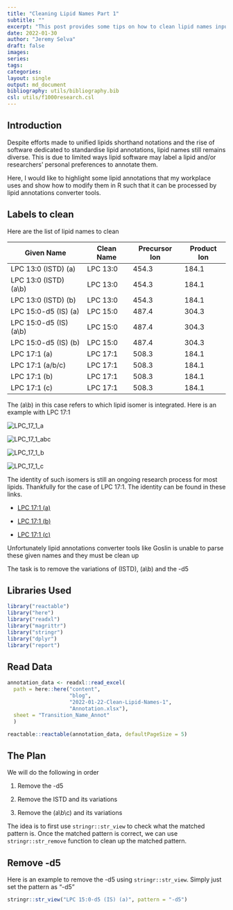 ```yaml
---
title: "Cleaning Lipid Names Part 1"
subtitle: ""
excerpt: "This post provides some tips on how to clean lipid names input suited for some current nomenclature tools using R"
date: 2022-01-30
author: "Jeremy Selva"
draft: false
images:
series:
tags:
categories:
layout: single
output: md_document
bibliography: utils/bibliography.bib
csl: utils/f1000research.csl
---
```


<script src="{{< blogdown/postref >}}index_files/clipboard/clipboard.min.js"></script>
<link href="{{< blogdown/postref >}}index_files/xaringanExtra-clipboard/xaringanExtra-clipboard.css" rel="stylesheet" />
<script src="{{< blogdown/postref >}}index_files/xaringanExtra-clipboard/xaringanExtra-clipboard.js"></script>
<script>window.xaringanExtraClipboard(null, {"button":"<i class=\"fa fa-clipboard\"><\/i> Copy Code","success":"<i class=\"fa fa-check\" style=\"color: #90BE6D\"><\/i> Copied!","error":"Press Ctrl+C to Copy"})</script>
<link href="{{< blogdown/postref >}}index_files/font-awesome/css/all.css" rel="stylesheet" />
<link href="{{< blogdown/postref >}}index_files/font-awesome/css/v4-shims.css" rel="stylesheet" />
<script src="{{< blogdown/postref >}}index_files/core-js/shim.min.js"></script>
<script src="{{< blogdown/postref >}}index_files/react/react.min.js"></script>
<script src="{{< blogdown/postref >}}index_files/react/react-dom.min.js"></script>
<script src="{{< blogdown/postref >}}index_files/reactwidget/react-tools.js"></script>
<script src="{{< blogdown/postref >}}index_files/htmlwidgets/htmlwidgets.js"></script>
<script src="{{< blogdown/postref >}}index_files/reactable-binding/reactable.js"></script>
<script src="{{< blogdown/postref >}}index_files/htmlwidgets/htmlwidgets.js"></script>
<link href="{{< blogdown/postref >}}index_files/str_view/str_view.css" rel="stylesheet" />
<script src="{{< blogdown/postref >}}index_files/str_view-binding/str_view.js"></script>
<script src="{{< blogdown/postref >}}index_files/htmlwidgets/htmlwidgets.js"></script>
<link href="{{< blogdown/postref >}}index_files/str_view/str_view.css" rel="stylesheet" />
<script src="{{< blogdown/postref >}}index_files/str_view-binding/str_view.js"></script>
<script src="{{< blogdown/postref >}}index_files/htmlwidgets/htmlwidgets.js"></script>
<link href="{{< blogdown/postref >}}index_files/str_view/str_view.css" rel="stylesheet" />
<script src="{{< blogdown/postref >}}index_files/str_view-binding/str_view.js"></script>
<script src="{{< blogdown/postref >}}index_files/htmlwidgets/htmlwidgets.js"></script>
<link href="{{< blogdown/postref >}}index_files/str_view/str_view.css" rel="stylesheet" />
<script src="{{< blogdown/postref >}}index_files/str_view-binding/str_view.js"></script>
<script src="{{< blogdown/postref >}}index_files/htmlwidgets/htmlwidgets.js"></script>
<link href="{{< blogdown/postref >}}index_files/str_view/str_view.css" rel="stylesheet" />
<script src="{{< blogdown/postref >}}index_files/str_view-binding/str_view.js"></script>
<script src="{{< blogdown/postref >}}index_files/htmlwidgets/htmlwidgets.js"></script>
<link href="{{< blogdown/postref >}}index_files/str_view/str_view.css" rel="stylesheet" />
<script src="{{< blogdown/postref >}}index_files/str_view-binding/str_view.js"></script>
<script src="{{< blogdown/postref >}}index_files/htmlwidgets/htmlwidgets.js"></script>
<link href="{{< blogdown/postref >}}index_files/str_view/str_view.css" rel="stylesheet" />
<script src="{{< blogdown/postref >}}index_files/str_view-binding/str_view.js"></script>
<script src="{{< blogdown/postref >}}index_files/htmlwidgets/htmlwidgets.js"></script>
<link href="{{< blogdown/postref >}}index_files/str_view/str_view.css" rel="stylesheet" />
<script src="{{< blogdown/postref >}}index_files/str_view-binding/str_view.js"></script>
<script src="{{< blogdown/postref >}}index_files/htmlwidgets/htmlwidgets.js"></script>
<link href="{{< blogdown/postref >}}index_files/str_view/str_view.css" rel="stylesheet" />
<script src="{{< blogdown/postref >}}index_files/str_view-binding/str_view.js"></script>
<script src="{{< blogdown/postref >}}index_files/htmlwidgets/htmlwidgets.js"></script>
<link href="{{< blogdown/postref >}}index_files/str_view/str_view.css" rel="stylesheet" />
<script src="{{< blogdown/postref >}}index_files/str_view-binding/str_view.js"></script>
<script src="{{< blogdown/postref >}}index_files/htmlwidgets/htmlwidgets.js"></script>
<link href="{{< blogdown/postref >}}index_files/str_view/str_view.css" rel="stylesheet" />
<script src="{{< blogdown/postref >}}index_files/str_view-binding/str_view.js"></script>
<script src="{{< blogdown/postref >}}index_files/htmlwidgets/htmlwidgets.js"></script>
<link href="{{< blogdown/postref >}}index_files/str_view/str_view.css" rel="stylesheet" />
<script src="{{< blogdown/postref >}}index_files/str_view-binding/str_view.js"></script>
<script src="{{< blogdown/postref >}}index_files/htmlwidgets/htmlwidgets.js"></script>
<link href="{{< blogdown/postref >}}index_files/str_view/str_view.css" rel="stylesheet" />
<script src="{{< blogdown/postref >}}index_files/str_view-binding/str_view.js"></script>
<script src="{{< blogdown/postref >}}index_files/htmlwidgets/htmlwidgets.js"></script>
<link href="{{< blogdown/postref >}}index_files/str_view/str_view.css" rel="stylesheet" />
<script src="{{< blogdown/postref >}}index_files/str_view-binding/str_view.js"></script>

## Introduction

Despite efforts made to unified lipids shorthand notations and the rise of software dedicated to standardise lipid annotations, lipid names still remains diverse. This is due to limited ways lipid software may label a lipid and/or researchers’ personal preferences to annotate them.

Here, I would like to highlight some lipid annotations that my workplace uses and show how to modify them in R such that it can be processed by lipid annotations converter tools.

## Labels to clean

Here are the list of lipid names to clean

| Given Name              | Clean Name | Precursor Ion | Product Ion |
|-------------------------|------------|---------------|-------------|
| LPC 13:0 (ISTD) (a)     | LPC 13:0   | 454.3         | 184.1       |
| LPC 13:0 (ISTD) (a\\b)  | LPC 13:0   | 454.3         | 184.1       |
| LPC 13:0 (ISTD) (b)     | LPC 13:0   | 454.3         | 184.1       |
| LPC 15:0-d5 (IS) (a)    | LPC 15:0   | 487.4         | 304.3       |
| LPC 15:0-d5 (IS) (a\\b) | LPC 15:0   | 487.4         | 304.3       |
| LPC 15:0-d5 (IS) (b)    | LPC 15:0   | 487.4         | 304.3       |
| LPC 17:1 (a)            | LPC 17:1   | 508.3         | 184.1       |
| LPC 17:1 (a/b/c)        | LPC 17:1   | 508.3         | 184.1       |
| LPC 17:1 (b)            | LPC 17:1   | 508.3         | 184.1       |
| LPC 17:1 (c)            | LPC 17:1   | 508.3         | 184.1       |

The (a\\b) in this case refers to which lipid isomer is integrated. Here is an example with LPC 17:1

![LPC_17_1\_a](LPC_17_1_a.jpg)

![LPC_17_1\_abc](LPC_17_1_abc.jpg)

![LPC_17_1\_b](LPC_17_1_b.jpg)

![LPC_17_1\_c](LPC_17_1_c.jpg)

The identity of such isomers is still an ongoing research process for most lipids. Thankfully for the case of LPC 17:1. The identity can be found in these links.

-   [LPC 17:1 (a)](https://metabolomics.baker.edu.au/method/mrm/LPC171sn2a)

-   [LPC 17:1 (b)](https://metabolomics.baker.edu.au/method/mrm/LPC171sn1aLPC171sn2b)

-   [LPC 17:1 (c)](https://metabolomics.baker.edu.au/method/mrm/LPC171sn1b)

Unfortunately lipid annotations converter tools like Goslin is unable to parse these given names and they must be clean up

The task is to remove the variations of (ISTD), (a\\b) and the -d5

## Libraries Used

``` r
library("reactable")
library("here")
library("readxl")
library("magrittr")
library("stringr")
library("dplyr")
library("report")
```

## Read Data

``` r
annotation_data <- readxl::read_excel(
  path = here::here("content", 
                    "blog",
                    "2022-01-22-Clean-Lipid-Names-1",
                    "Annotation.xlsx"),
  sheet = "Transition_Name_Annot"
  )

reactable::reactable(annotation_data, defaultPageSize = 5)
```

<div id="htmlwidget-1" class="reactable html-widget" style="width:auto;height:auto;"></div>
<script type="application/json" data-for="htmlwidget-1">{"x":{"tag":{"name":"Reactable","attribs":{"data":{"Given Name":["LPC 13:0 (ISTD) (a)","LPC 13:0 (ISTD) (a\\b)","LPC 13:0 (ISTD) (b)","LPC 15:0-d5 (IS) (a)","LPC 15:0-d5 (IS) (a\\b)","LPC 15:0-d5 (IS) (b)","LPC 17:1 (a)","LPC 17:1 (a/b/c)","LPC 17:1 (b)","LPC 17:1 (c)"],"Precursor Ion":[454.3,454.3,454.3,487.4,487.4,487.4,508.3,508.3,508.3,508.3],"Product Ion":[184.1,184.1,184.1,304.3,304.3,304.3,184.1,184.1,184.1,184.1]},"columns":[{"accessor":"Given Name","name":"Given Name","type":"character"},{"accessor":"Precursor Ion","name":"Precursor Ion","type":"numeric"},{"accessor":"Product Ion","name":"Product Ion","type":"numeric"}],"defaultPageSize":5,"paginationType":"numbers","showPageInfo":true,"minRows":1,"dataKey":"e26c2bb649e9fe5d80bb5851114b88c6","key":"e26c2bb649e9fe5d80bb5851114b88c6"},"children":[]},"class":"reactR_markup"},"evals":[],"jsHooks":[]}</script>

## The Plan

We will do the following in order

1.  Remove the -d5

2.  Remove the ISTD and its variations

3.  Remove the (a\\b\\c) and its variations

The idea is to first use `stringr::str_view` to check what the matched pattern is. Once the matched pattern is correct, we can use `stringr::str_remove` function to clean up the matched pattern.

## Remove -d5

Here is an example to remove the -d5 using `stringr::str_view`. Simply just set the pattern as “-d5”

``` r
stringr::str_view("LPC 15:0-d5 (IS) (a)", pattern = "-d5")
```

<div id="htmlwidget-2" style="width:960px;height:100%;" class="str_view html-widget"></div>
<script type="application/json" data-for="htmlwidget-2">{"x":{"html":"<ul>\n  <li>LPC 15:0<span class='match'>-d5<\/span> (IS) (a)<\/li>\n<\/ul>"},"evals":[],"jsHooks":[]}</script>

``` r
stringr::str_remove("LPC 15:0-d5 (IS) (a)", pattern = "-d5")
```

    ## [1] "LPC 15:0 (IS) (a)"

## Remove the ISTD variation

The first challenge is to create a pattern that is able to remove variations of ISTD such as `(ISTD)` and `(IS)`

### Detect the word ISTD

To detect the word ISTD, we can do this in R

``` r
stringr::str_view("LPC 13:0 (ISTD) (a)", pattern = "ISTD")
```

<div id="htmlwidget-3" style="width:960px;height:100%;" class="str_view html-widget"></div>
<script type="application/json" data-for="htmlwidget-3">{"x":{"html":"<ul>\n  <li>LPC 13:0 (<span class='match'>ISTD<\/span>) (a)<\/li>\n<\/ul>"},"evals":[],"jsHooks":[]}</script>

Unfortunately, this will not work with the word IS

``` r
stringr::str_view("LPC 15:0-d5 (IS) (a)", pattern = "ISTD")
```

<div id="htmlwidget-4" style="width:960px;height:100%;" class="str_view html-widget"></div>
<script type="application/json" data-for="htmlwidget-4">{"x":{"html":"<ul>\n  <li>LPC 15:0-d5 (IS) (a)<\/li>\n<\/ul>"},"evals":[],"jsHooks":[]}</script>

Alternatively to detect the word IS, we can do this in R

``` r
stringr::str_view("LPC 15:0-d5 (IS) (a)", pattern = "IS")
```

<div id="htmlwidget-5" style="width:960px;height:100%;" class="str_view html-widget"></div>
<script type="application/json" data-for="htmlwidget-5">{"x":{"html":"<ul>\n  <li>LPC 15:0-d5 (<span class='match'>IS<\/span>) (a)<\/li>\n<\/ul>"},"evals":[],"jsHooks":[]}</script>

This time, this will not work with the word ISTD

``` r
stringr::str_view("LPC 13:0 (ISTD) (a)", pattern = "IS")
```

<div id="htmlwidget-6" style="width:960px;height:100%;" class="str_view html-widget"></div>
<script type="application/json" data-for="htmlwidget-6">{"x":{"html":"<ul>\n  <li>LPC 13:0 (<span class='match'>IS<\/span>TD) (a)<\/li>\n<\/ul>"},"evals":[],"jsHooks":[]}</script>

To detect words of the form IS and ISTD, we can make use of the fact that the group “TD” in “ISTD” appear zero or one time. Referring to the cheat sheet of `stringr`, we can make use of parentheses to create a group.

Hence, adding the group to the existing pattern, we have the form `IS(TD)`.

Next, we inform `stringr` that the group `(TD)` can appear zero or one time. Referring to the cheat sheet of `stringr`, we can make use of the `?` symbol

This give our updated pattern to `IS(TD)?`

Putting this to our existing list of words, we have

``` r
stringr::str_view(annotation_data$`Given Name`, pattern = "IS(TD)?")
```

<div id="htmlwidget-7" style="width:960px;height:100%;" class="str_view html-widget"></div>
<script type="application/json" data-for="htmlwidget-7">{"x":{"html":"<ul>\n  <li>LPC 13:0 (<span class='match'>ISTD<\/span>) (a)<\/li>\n  <li>LPC 13:0 (<span class='match'>ISTD<\/span>) (a\\b)<\/li>\n  <li>LPC 13:0 (<span class='match'>ISTD<\/span>) (b)<\/li>\n  <li>LPC 15:0-d5 (<span class='match'>IS<\/span>) (a)<\/li>\n  <li>LPC 15:0-d5 (<span class='match'>IS<\/span>) (a\\b)<\/li>\n  <li>LPC 15:0-d5 (<span class='match'>IS<\/span>) (b)<\/li>\n  <li>LPC 17:1 (a)<\/li>\n  <li>LPC 17:1 (a/b/c)<\/li>\n  <li>LPC 17:1 (b)<\/li>\n  <li>LPC 17:1 (c)<\/li>\n<\/ul>"},"evals":[],"jsHooks":[]}</script>

### Detect Parenthesis

The way to detect `(` and `)` is unfortunately not as simple as `stringr::str_view_all("LPC 13:0 (ISTD) (a)", pattern = "(")`, giving rise to this error message.

``` r
stringr::str_view_all("LPC 13:0 (ISTD) (a)", pattern = "(")
```

    ## Error in stri_locate_all_regex(string, pattern, omit_no_match = TRUE, : Incorrectly nested parentheses in regex pattern. (U_REGEX_MISMATCHED_PAREN, context=`(`)

This is because `(` and `)` fall under a group called “meta characters” that have other functions in regular expression. In fact, we have just explained what it does earlier which is to group characters together.

To inform that we want to search for the pattern `(` and `)` explicitly. We need to add two escape character `\\` as indicated in the stringr cheat sheet.

![parenthesis](parenthesis.jpg)

``` r
stringr::str_view_all("LPC 13:0 (ISTD) (a)", pattern = "\\(")
```

<div id="htmlwidget-8" style="width:960px;height:100%;" class="str_view html-widget"></div>
<script type="application/json" data-for="htmlwidget-8">{"x":{"html":"<ul>\n  <li>LPC 13:0 <span class='match'>(<\/span>ISTD) <span class='match'>(<\/span>a)<\/li>\n<\/ul>"},"evals":[],"jsHooks":[]}</script>

``` r
stringr::str_view_all("LPC 13:0 (ISTD) (a)", pattern = "\\)")
```

<div id="htmlwidget-9" style="width:960px;height:100%;" class="str_view html-widget"></div>
<script type="application/json" data-for="htmlwidget-9">{"x":{"html":"<ul>\n  <li>LPC 13:0 (ISTD<span class='match'>)<\/span> (a<span class='match'>)<\/span><\/li>\n<\/ul>"},"evals":[],"jsHooks":[]}</script>

Putting it all together, we have the pattern `\\(IS(TD)?\\)`

``` r
stringr::str_view_all(annotation_data$`Given Name`, pattern = "\\(IS(TD)?\\)")
```

<div id="htmlwidget-10" style="width:960px;height:100%;" class="str_view html-widget"></div>
<script type="application/json" data-for="htmlwidget-10">{"x":{"html":"<ul>\n  <li>LPC 13:0 <span class='match'>(ISTD)<\/span> (a)<\/li>\n  <li>LPC 13:0 <span class='match'>(ISTD)<\/span> (a\\b)<\/li>\n  <li>LPC 13:0 <span class='match'>(ISTD)<\/span> (b)<\/li>\n  <li>LPC 15:0-d5 <span class='match'>(IS)<\/span> (a)<\/li>\n  <li>LPC 15:0-d5 <span class='match'>(IS)<\/span> (a\\b)<\/li>\n  <li>LPC 15:0-d5 <span class='match'>(IS)<\/span> (b)<\/li>\n  <li>LPC 17:1 (a)<\/li>\n  <li>LPC 17:1 (a/b/c)<\/li>\n  <li>LPC 17:1 (b)<\/li>\n  <li>LPC 17:1 (c)<\/li>\n<\/ul>"},"evals":[],"jsHooks":[]}</script>

## Remove (a\\b\\c) and its variations

The second challenge is to create a pattern to remove variations of (a\\b\\c).

Things that are consistent is that they are written in small letters.

However, the main issue I faced when dealing with this variation

-   The letter does not always start with `a`

-   The list of letters can be separated by `\` or `/`

-   The list can expand indefinitely. For example, it can be

    -   (a\\b\\…\\f)

    -   (b\\d\\f)

Here is what I have done to resolve the above issues.

### Letter does not always start with `a`

To create a pattern that matches small letters from a to z, we can use the square brackets `[` and `]` and hyphen `-` as indicated in the stringr cheat sheet.

![range](range.jpg)

Applying what we have learnt, we have the pattern `\\([a-z]\\)`. The `a-z` means the range from a to z. The square brackets `[` and `]` means one of. Hence `[a-z]` is telling the software to look for one of the letters ranging from a to z.

``` r
stringr::str_view_all(annotation_data$`Given Name`, pattern = "\\([a-z]\\)")
```

<div id="htmlwidget-11" style="width:960px;height:100%;" class="str_view html-widget"></div>
<script type="application/json" data-for="htmlwidget-11">{"x":{"html":"<ul>\n  <li>LPC 13:0 (ISTD) <span class='match'>(a)<\/span><\/li>\n  <li>LPC 13:0 (ISTD) (a\\b)<\/li>\n  <li>LPC 13:0 (ISTD) <span class='match'>(b)<\/span><\/li>\n  <li>LPC 15:0-d5 (IS) <span class='match'>(a)<\/span><\/li>\n  <li>LPC 15:0-d5 (IS) (a\\b)<\/li>\n  <li>LPC 15:0-d5 (IS) <span class='match'>(b)<\/span><\/li>\n  <li>LPC 17:1 <span class='match'>(a)<\/span><\/li>\n  <li>LPC 17:1 (a/b/c)<\/li>\n  <li>LPC 17:1 <span class='match'>(b)<\/span><\/li>\n  <li>LPC 17:1 <span class='match'>(c)<\/span><\/li>\n<\/ul>"},"evals":[],"jsHooks":[]}</script>

### The list of letters can be separated by `\` or `/`

Matching `/` is easy.

``` r
stringr::str_view_all("LPC 17:1 (a/b/c)", pattern = "/")
```

<div id="htmlwidget-12" style="width:960px;height:100%;" class="str_view html-widget"></div>
<script type="application/json" data-for="htmlwidget-12">{"x":{"html":"<ul>\n  <li>LPC 17:1 (a<span class='match'>/<\/span>b<span class='match'>/<\/span>c)<\/li>\n<\/ul>"},"evals":[],"jsHooks":[]}</script>

but not so for `\`

``` r
stringr::str_view_all("LPC 13:0 (ISTD) (a\\b)", pattern = "\")
```

    ## Error: <text>:1:59: unexpected INCOMPLETE_STRING
    ## 1: stringr::str_view_all("LPC 13:0 (ISTD) (a\\b)", pattern = "\")
    ##                                                               ^

`\` also fall under a group called “meta characters.” Referring to the stringr cheat sheet, to search for the pattern `/` explicitly. We use four escape characters `\\\\`

![backslash](backslash.jpg)

``` r
stringr::str_view_all("LPC 13:0 (ISTD) (a\\b)", pattern = "\\\\")
```

<div id="htmlwidget-13" style="width:960px;height:100%;" class="str_view html-widget"></div>
<script type="application/json" data-for="htmlwidget-13">{"x":{"html":"<ul>\n  <li>LPC 13:0 (ISTD) (a<span class='match'>\\<\/span>b)<\/li>\n<\/ul>"},"evals":[],"jsHooks":[]}</script>

The question now is how do we incorporate “or” into the pattern. Referring again to the stringr cheat sheet, it is `|`

![or](or.jpg)

The pattern therefore is `[\\\\|/]` as we are looking for one of `/` or `\`

``` r
stringr::str_view_all(c("LPC 13:0 (ISTD) (a\\b)", "LPC 17:1 (a/b/c)"), pattern = "[\\\\|/]")
```

<div id="htmlwidget-14" style="width:960px;height:100%;" class="str_view html-widget"></div>
<script type="application/json" data-for="htmlwidget-14">{"x":{"html":"<ul>\n  <li>LPC 13:0 (ISTD) (a<span class='match'>\\<\/span>b)<\/li>\n  <li>LPC 17:1 (a<span class='match'>/<\/span>b<span class='match'>/<\/span>c)<\/li>\n<\/ul>"},"evals":[],"jsHooks":[]}</script>

### List can expand indefinitely

This one is a bit tricky. The pattern (a\\b\\…\\f) and (a/b/c) can be viewed as

(\[some small letter\]`[\ or /][some small letter]`)

where the whole pattern `[\ or /][some small letter]` appears zero or more times.

To add the element of zero or more times, we use the `*` character

![zero_or_more](zero_or_more.jpg)

This gives the pattern `([\\\\|/][a-z])*`. The parenthesis `()` is to ensure the whole pattern `{\ or /}{some small letter}` appears zero or more times.

Putting the three solution altogether, we have the pattern `\\([a-z]([\\\\|/][a-z])*\\)`

``` r
stringr::str_view_all(annotation_data$`Given Name`, pattern = "\\([a-z]([\\\\|/][a-z])*\\)")
```

<div id="htmlwidget-15" style="width:960px;height:100%;" class="str_view html-widget"></div>
<script type="application/json" data-for="htmlwidget-15">{"x":{"html":"<ul>\n  <li>LPC 13:0 (ISTD) <span class='match'>(a)<\/span><\/li>\n  <li>LPC 13:0 (ISTD) <span class='match'>(a\\b)<\/span><\/li>\n  <li>LPC 13:0 (ISTD) <span class='match'>(b)<\/span><\/li>\n  <li>LPC 15:0-d5 (IS) <span class='match'>(a)<\/span><\/li>\n  <li>LPC 15:0-d5 (IS) <span class='match'>(a\\b)<\/span><\/li>\n  <li>LPC 15:0-d5 (IS) <span class='match'>(b)<\/span><\/li>\n  <li>LPC 17:1 <span class='match'>(a)<\/span><\/li>\n  <li>LPC 17:1 <span class='match'>(a/b/c)<\/span><\/li>\n  <li>LPC 17:1 <span class='match'>(b)<\/span><\/li>\n  <li>LPC 17:1 <span class='match'>(c)<\/span><\/li>\n<\/ul>"},"evals":[],"jsHooks":[]}</script>

## Plan Execution

With the three removal plan set, we can clean the transition name as follows.

``` r
annotation_data %>%
  # Create a new column with the Clean Names
  dplyr::mutate(`Clean Name` = .data[["Given Name"]] %>%
                  stringr::str_remove(pattern = "-d5") %>%
                  stringr::str_remove(pattern = "\\(IS(TD)?\\)") %>%
                  stringr::str_remove(pattern = "\\([a-z]([\\\\|/][a-z])*\\)") %>%
                  stringr::str_trim()
  ) %>%
  # Make Given Name and Clean Name the first two columns
  dplyr::relocate(dplyr::any_of(c("Given Name","Clean Name")))
```

    ## # A tibble: 10 x 4
    ##    `Given Name`              `Clean Name` `Precursor Ion` `Product Ion`
    ##    <chr>                     <chr>                  <dbl>         <dbl>
    ##  1 "LPC 13:0 (ISTD) (a)"     LPC 13:0                454.          184.
    ##  2 "LPC 13:0 (ISTD) (a\\b)"  LPC 13:0                454.          184.
    ##  3 "LPC 13:0 (ISTD) (b)"     LPC 13:0                454.          184.
    ##  4 "LPC 15:0-d5 (IS) (a)"    LPC 15:0                487.          304.
    ##  5 "LPC 15:0-d5 (IS) (a\\b)" LPC 15:0                487.          304.
    ##  6 "LPC 15:0-d5 (IS) (b)"    LPC 15:0                487.          304.
    ##  7 "LPC 17:1 (a)"            LPC 17:1                508.          184.
    ##  8 "LPC 17:1 (a/b/c)"        LPC 17:1                508.          184.
    ##  9 "LPC 17:1 (b)"            LPC 17:1                508.          184.
    ## 10 "LPC 17:1 (c)"            LPC 17:1                508.          184.

## Package References

``` r
report::cite_packages(sessionInfo())
```

-   Garrick Aden-Buie and Matthew T. Warkentin (2022). xaringanExtra: Extras And Extensions for Xaringan Slides. R package version 0.5.5. https://github.com/gadenbuie/xaringanExtra
-   Greg Lin (2020). reactable: Interactive Data Tables Based on ‘React Table.’ R package version 0.2.3. https://CRAN.R-project.org/package=reactable
-   Hadley Wickham (2019). stringr: Simple, Consistent Wrappers for Common String Operations. R package version 1.4.0. https://CRAN.R-project.org/package=stringr
-   Hadley Wickham and Jennifer Bryan (2019). readxl: Read Excel Files. R package version 1.3.1. https://CRAN.R-project.org/package=readxl
-   Hadley Wickham, Romain François, Lionel Henry and Kirill Müller (2021). dplyr: A Grammar of Data Manipulation. R package version 1.0.7. https://CRAN.R-project.org/package=dplyr
-   Kirill Müller (2020). here: A Simpler Way to Find Your Files. R package version 1.0.1. https://CRAN.R-project.org/package=here
-   Makowski, D., Ben-Shachar, M.S., Patil, I. & Lüdecke, D. (2020). Automated Results Reporting as a Practical Tool to Improve Reproducibility and Methodological Best Practices Adoption. CRAN. Available from https://github.com/easystats/report. doi: .
-   R Core Team (2021). R: A language and environment for statistical computing. R Foundation for Statistical Computing, Vienna, Austria. URL https://www.R-project.org/.
-   Stefan Milton Bache and Hadley Wickham (2020). magrittr: A Forward-Pipe Operator for R. R package version 2.0.1. https://CRAN.R-project.org/package=magrittr
